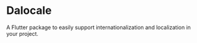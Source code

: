# Dalocale

A Flutter package to easily support internationalization and localization in your project.